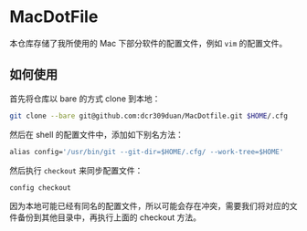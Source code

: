 # MacDotFile

本仓库存储了我所使用的 Mac 下部分软件的配置文件，例如 `vim` 的配置文件。

## 如何使用

首先将仓库以 bare 的方式 clone 到本地：

```bash
git clone --bare git@github.com:dcr309duan/MacDotfile.git $HOME/.cfg
```

然后在 shell 的配置文件中，添加如下别名方法：

```bash
alias config='/usr/bin/git --git-dir=$HOME/.cfg/ --work-tree=$HOME'
```

然后执行 `checkout` 来同步配置文件：

```bash
config checkout
```

因为本地可能已经有同名的配置文件，所以可能会存在冲突，需要我们将对应的文件备份到其他目录中，再执行上面的 checkout 方法。
